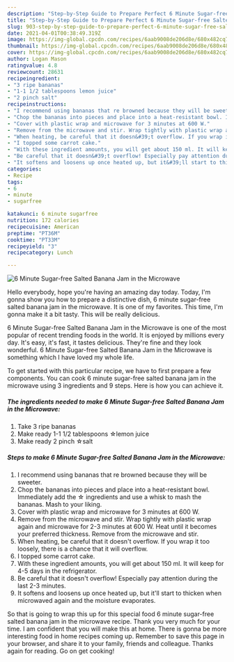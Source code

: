 ```yaml
---
description: "Step-by-Step Guide to Prepare Perfect 6 Minute Sugar-free Salted Banana Jam in the Microwave"
title: "Step-by-Step Guide to Prepare Perfect 6 Minute Sugar-free Salted Banana Jam in the Microwave"
slug: 903-step-by-step-guide-to-prepare-perfect-6-minute-sugar-free-salted-banana-jam-in-the-microwave
date: 2021-04-01T00:38:49.319Z
image: https://img-global.cpcdn.com/recipes/6aab9008de206d8e/680x482cq70/6-minute-sugar-free-salted-banana-jam-in-the-microwave-recipe-main-photo.jpg
thumbnail: https://img-global.cpcdn.com/recipes/6aab9008de206d8e/680x482cq70/6-minute-sugar-free-salted-banana-jam-in-the-microwave-recipe-main-photo.jpg
cover: https://img-global.cpcdn.com/recipes/6aab9008de206d8e/680x482cq70/6-minute-sugar-free-salted-banana-jam-in-the-microwave-recipe-main-photo.jpg
author: Logan Mason
ratingvalue: 4.8
reviewcount: 28631
recipeingredient:
- "3 ripe bananas"
- "1-1 1/2 tablespoons lemon juice"
- "2 pinch salt"
recipeinstructions:
- "I recommend using bananas that re browned because they will be sweeter."
- "Chop the bananas into pieces and place into a heat-resistant bowl. Immediately add the ☆ ingredients and use a whisk to mash the bananas. Mash to your liking."
- "Cover with plastic wrap and microwave for 3 minutes at 600 W."
- "Remove from the microwave and stir. Wrap tightly with plastic wrap again and microwave for 2-3 minutes at 600 W. Heat until it becomes your preferred thickness. Remove from the microwave and stir."
- "When heating, be careful that it doesn&#39;t overflow. If you wrap it too loosely, there is a chance that it will overflow."
- "I topped some carrot cake."
- "With these ingredient amounts, you will get about 150 ml. It will keep for 4-5 days in the refrigerator."
- "Be careful that it doesn&#39;t overflow! Especially pay attention during the last 2-3 minutes."
- "It softens and loosens up once heated up, but it&#39;ll start to thicken when microwaved again and the moisture evaporates."
categories:
- Recipe
tags:
- 6
- minute
- sugarfree

katakunci: 6 minute sugarfree 
nutrition: 172 calories
recipecuisine: American
preptime: "PT36M"
cooktime: "PT33M"
recipeyield: "3"
recipecategory: Lunch

---
```



![6 Minute Sugar-free Salted Banana Jam in the Microwave](https://img-global.cpcdn.com/recipes/6aab9008de206d8e/680x482cq70/6-minute-sugar-free-salted-banana-jam-in-the-microwave-recipe-main-photo.jpg)

Hello everybody, hope you're having an amazing day today. Today, I'm gonna show you how to prepare a distinctive dish, 6 minute sugar-free salted banana jam in the microwave. It is one of my favorites. This time, I'm gonna make it a bit tasty. This will be really delicious.



6 Minute Sugar-free Salted Banana Jam in the Microwave is one of the most popular of recent trending foods in the world. It is enjoyed by millions every day. It's easy, it's fast, it tastes delicious. They're fine and they look wonderful. 6 Minute Sugar-free Salted Banana Jam in the Microwave is something which I have loved my whole life.


To get started with this particular recipe, we have to first prepare a few components. You can cook 6 minute sugar-free salted banana jam in the microwave using 3 ingredients and 9 steps. Here is how you can achieve it.

<!--inarticleads1-->

##### The ingredients needed to make 6 Minute Sugar-free Salted Banana Jam in the Microwave:

1. Take 3 ripe bananas
1. Make ready 1-1 1/2 tablespoons ☆lemon juice
1. Make ready 2 pinch ☆salt




<!--inarticleads2-->

##### Steps to make 6 Minute Sugar-free Salted Banana Jam in the Microwave:

1. I recommend using bananas that re browned because they will be sweeter.
1. Chop the bananas into pieces and place into a heat-resistant bowl. Immediately add the ☆ ingredients and use a whisk to mash the bananas. Mash to your liking.
1. Cover with plastic wrap and microwave for 3 minutes at 600 W.
1. Remove from the microwave and stir. Wrap tightly with plastic wrap again and microwave for 2-3 minutes at 600 W. Heat until it becomes your preferred thickness. Remove from the microwave and stir.
1. When heating, be careful that it doesn&#39;t overflow. If you wrap it too loosely, there is a chance that it will overflow.
1. I topped some carrot cake.
1. With these ingredient amounts, you will get about 150 ml. It will keep for 4-5 days in the refrigerator.
1. Be careful that it doesn&#39;t overflow! Especially pay attention during the last 2-3 minutes.
1. It softens and loosens up once heated up, but it&#39;ll start to thicken when microwaved again and the moisture evaporates.




So that is going to wrap this up for this special food 6 minute sugar-free salted banana jam in the microwave recipe. Thank you very much for your time. I am confident that you will make this at home. There is gonna be more interesting food in home recipes coming up. Remember to save this page in your browser, and share it to your family, friends and colleague. Thanks again for reading. Go on get cooking!
